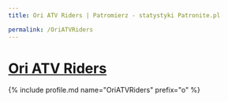 ```yaml
---
title: Ori ATV Riders | Patromierz - statystyki Patronite.pl

permalink: /OriATVRiders
---
```


# [Ori ATV Riders](https://patronite.pl/OriATVRiders)

{% include profile.md name="OriATVRiders" prefix="o" %}
